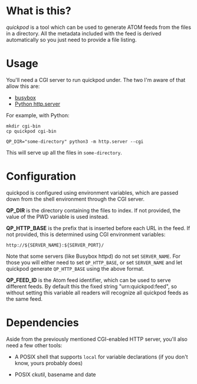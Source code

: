 # What is this?

*quickpod* is a tool which can be used to generate ATOM feeds from the files in
a directory. All the metadata included with the feed is derived automatically
so you just need to provide a file listing.

# Usage

You'll need a CGI server to run quickpod under. The two I'm aware of that allow this are:

- [busybox](https://busybox.net/downloads/BusyBox.html#httpd)
- [Python http.server](https://docs.python.org/3/library/http.server.html)

For example, with Python:

```
mkdir cgi-bin
cp quickpod cgi-bin

QP_DIR="some-directory" python3 -m http.server --cgi
```

This will serve up all the files in `some-directory`.

# Configuration

quickpod is configured using environment variables, which are passed down from
the shell environment through the CGI server.

**QP_DIR** is the directory containing the files to index. If not provided, the
value of the PWD variable is used instead.

**QP_HTTP_BASE** is the prefix that is inserted before each URL in the feed. If
not provided, this is determined using CGI environment variables:

```
http://${SERVER_NAME}:${SERVER_PORT}/
```

Note that some servers (like Busybox httpd) do not set `SERVER_NAME`. For those
you will either need to set `QP_HTTP_BASE`, or set `SERVER_NAME` and let
quickpod generate `QP_HTTP_BASE` using the above format.

**QP_FEED_ID** is the Atom feed identifier, which can be used to serve different
  feeds. By default this the fixed string "urn:quickpod:feed", so without setting
  this variable all readers will recognize all quickpod feeds as the same feed.

# Dependencies

Aside from the previously mentioned CGI-enabled HTTP server, you'll also need a
few other tools:

- A POSIX shell that supports `local` for variable declarations (if you don't
  know, yours probably does)

- POSIX ckutil, basename and date
